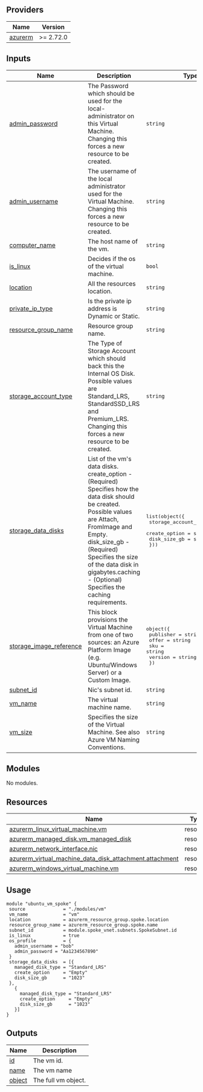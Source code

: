 ## Providers

| Name | Version |
|------|---------|
| <a name="provider_azurerm"></a> [azurerm](#provider\_azurerm) | >= 2.72.0 |
## Inputs

| Name | Description | Type | Default | Required |
|------|-------------|------|---------|:--------:|
| <a name="input_admin_password"></a> [admin\_password](#input\_admin\_password) | The Password which should be used for the local-administrator on this Virtual Machine. Changing this forces a new resource to be created. | `string` | n/a | yes |
| <a name="input_admin_username"></a> [admin\_username](#input\_admin\_username) | The username of the local administrator used for the Virtual Machine. Changing this forces a new resource to be created. | `string` | n/a | yes |
| <a name="input_computer_name"></a> [computer\_name](#input\_computer\_name) | The host name of the vm. | `string` | `null` | no |
| <a name="input_is_linux"></a> [is\_linux](#input\_is\_linux) | Decides if the os of the virtual machine. | `bool` | `true` | no |
| <a name="input_location"></a> [location](#input\_location) | All the resources location. | `string` | n/a | yes |
| <a name="input_private_ip_type"></a> [private\_ip\_type](#input\_private\_ip\_type) | Is the private ip address is Dynamic or Static. | `string` | `"Dynamic"` | no |
| <a name="input_resource_group_name"></a> [resource\_group\_name](#input\_resource\_group\_name) | Resource group name. | `string` | n/a | yes |
| <a name="input_storage_account_type"></a> [storage\_account\_type](#input\_storage\_account\_type) | The Type of Storage Account which should back this the Internal OS Disk. Possible values are Standard\_LRS, StandardSSD\_LRS and Premium\_LRS. Changing this forces a new resource to be created. | `string` | `"Standard_LRS"` | no |
| <a name="input_storage_data_disks"></a> [storage\_data\_disks](#input\_storage\_data\_disks) | List of the vm's data disks. create\_option - (Required) Specifies how the data disk should be created. Possible values are Attach, FromImage and Empty. disk\_size\_gb - (Required) Specifies the size of the data disk in gigabytes.caching - (Optional) Specifies the caching requirements. | <pre>list(object({<br>    storage_account_type = string<br>    create_option        = string<br>    disk_size_gb         = string<br>  }))</pre> | `[]` | no |
| <a name="input_storage_image_reference"></a> [storage\_image\_reference](#input\_storage\_image\_reference) | This block provisions the Virtual Machine from one of two sources: an Azure Platform Image (e.g. Ubuntu/Windows Server) or a Custom Image. | <pre>object({<br>    publisher = string<br>    offer     = string<br>    sku       = string<br>    version   = string<br>  })</pre> | <pre>{<br>  "offer": "UbuntuServer",<br>  "publisher": "Canonical",<br>  "sku": "16.04-LTS",<br>  "version": "latest"<br>}</pre> | no |
| <a name="input_subnet_id"></a> [subnet\_id](#input\_subnet\_id) | Nic's subnet id. | `string` | n/a | yes |
| <a name="input_vm_name"></a> [vm\_name](#input\_vm\_name) | The virtual machine name. | `string` | n/a | yes |
| <a name="input_vm_size"></a> [vm\_size](#input\_vm\_size) | Specifies the size of the Virtual Machine. See also Azure VM Naming Conventions. | `string` | `"Standard_F2"` | no |
## Modules

No modules.
## Resources

| Name | Type |
|------|------|
| [azurerm_linux_virtual_machine.vm](https://registry.terraform.io/providers/hashicorp/azurerm/latest/docs/resources/linux_virtual_machine) | resource |
| [azurerm_managed_disk.vm_managed_disk](https://registry.terraform.io/providers/hashicorp/azurerm/latest/docs/resources/managed_disk) | resource |
| [azurerm_network_interface.nic](https://registry.terraform.io/providers/hashicorp/azurerm/latest/docs/resources/network_interface) | resource |
| [azurerm_virtual_machine_data_disk_attachment.attachment](https://registry.terraform.io/providers/hashicorp/azurerm/latest/docs/resources/virtual_machine_data_disk_attachment) | resource |
| [azurerm_windows_virtual_machine.vm](https://registry.terraform.io/providers/hashicorp/azurerm/latest/docs/resources/windows_virtual_machine) | resource |
## Usage
 ```hcl
module "ubuntu_vm_spoke" {
  source              = "./modules/vm"
  vm_name             = "vm"
  location            = azurerm_resource_group.spoke.location
  resource_group_name = azurerm_resource_group.spoke.name
  subnet_id           = module.spoke_vnet.subnets.SpokeSubnet.id
  is_linux            = true
  os_profile          = {
    admin_username = "bob"
    admin_password = "Aa1234567890"
  }
  storage_data_disks  = [{
    managed_disk_type = "Standard_LRS"
    create_option     = "Empty"
    disk_size_gb      = "1023"
  },
    {
      managed_disk_type = "Standard_LRS"
      create_option     = "Empty"
      disk_size_gb      = "1023"
    }]
}
 ```
## Outputs

| Name | Description |
|------|-------------|
| <a name="output_id"></a> [id](#output\_id) | The vm id. |
| <a name="output_name"></a> [name](#output\_name) | The vm name |
| <a name="output_object"></a> [object](#output\_object) | The full vm object. |

